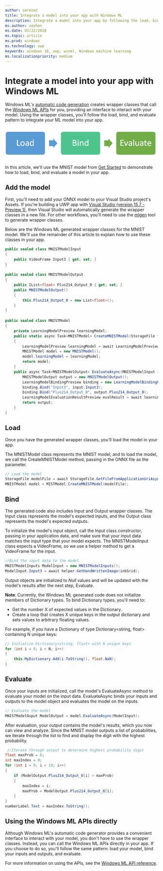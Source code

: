 ```yaml
---
author: serenaz
title: Integrate a model into your app with Windows ML 
description: Integrate a model into your app by following the load, bind, and evaluate pattern.
ms.author: sezhen
ms.date: 03/22/2018
ms.topic: article
ms.prod: windows
ms.technology: uwp
keywords: windows 10, uwp, winml, Windows machine learning
ms.localizationpriority: medium
---
```


# Integrate a model into your app with Windows ML

Windows ML's [automatic code generation](overview.md#automatic-interface-code-generation) creates wrapper classes that call the [Windows ML APIs](/uwp/api/windows.ai.machinelearning.preview) for you, providing an interface to interact with your model. Using the wrapper classes, you'll follow the load, bind, and evaluate pattern to integrate your ML model into your app. 

![load, bind, evaluate](images/load-bind-evaluate.png)

In this article, we'll use the MNIST model from [Get Started](get-started.md) to demonstrate how to load, bind, and evaluate a model in your app.

## Add the model
First, you'll need to add your ONNX model to your Visual Studio project's Assets. If you're building a UWP app with [Visual Studio (version 15.7 - Preview 1)](https://www.visualstudio.com/vs/preview/), then Visual Studio will automatically generate the wrapper classes in a new file. For other workflows, you'll need to use the [mlgen](overview.md#automatic-interface-code-generation) tool to generate wrapper classes.

Below are the Windows ML generated wrapper classes for the MNIST model. We'll use the remainder of this article to explain how to use these classes in your app.
```csharp
public sealed class MNISTModelInput
{
    public VideoFrame Input3 { get; set; }
}

public sealed class MNISTModelOutput
{
    public IList<float> Plus214_Output_0 { get; set; }
    public MNISTModelOutput()
    {
        this.Plus214_Output_0 = new List<float>();
    }
}

public sealed class MNISTModel
{
    private LearningModelPreview learningModel;
    public static async Task<MNISTModel> CreateMNISTModel(StorageFile file)
    {
        LearningModelPreview learningModel = await LearningModelPreview.LoadModelFromStorageFileAsync(file);
        MNISTModel model = new MNISTModel();
        model.learningModel = learningModel;
        return model;
    }
    public async Task<MNISTModelOutput> EvaluateAsync(MNISTModelInput input) {
        MNISTModelOutput output = new MNISTModelOutput();
        LearningModelBindingPreview binding = new LearningModelBindingPreview(learningModel);
        binding.Bind("Input3", input.Input3);
        binding.Bind("Plus214_Output_0", output.Plus214_Output_0);
        LearningModelEvaluationResultPreview evalResult = await learningModel.EvaluateAsync(binding, string.Empty);
        return output;
    }
}
```

## Load
Once you have the generated wrapper classes, you'll load the model in your app. 

The MNISTModel class represents the MNIST model, and to load the model, we call the CreateMNISTModel method, passing in the ONNX file as the parameter.

```csharp
// Load the model
StorageFile modelFile = await StorageFile.GetFileFromApplicationUriAsync(new Uri($"ms-appx:///Assets/MNIST.onnx"));
MNISTModel model = MISTModel.CreateMNISTModel(modelFile);
```

## Bind
The generated code also includes Input and Output wrapper classes. The Input class represents the model's expected inputs, and the Output class represents the model's expected outputs.

To initialize the model's input object, call the Input class constructor, passing in your application data, and make sure that your input data matches the input type that your model expects. The MNISTModelInput class expects a VideoFrame, so we use a helper method to get a VideoFrame for the input.

```csharp
//Bind the input data to the model
MNISTModelInputs ModelInput = new MNISTModelInputs();
ModelInput.Input3 = await helper.GetHandWrittenImage(inkGrid);

```

Output objects are initialized to *Null* values and will be updated with the model's results after the next step, Evaluate. 

**Note**: Currently, the Windows ML generated code does not initialize members of Dictionary types. To bind Dictionary types, you'll need to:
- Get the number X of expected values in the Dictionary.
- Create a loop that creates X unique keys in the output dictionary and sets values to arbitrary floating values.

For example, if you have a Dictionary of type Dictionary<string, float> containing N unique keys:

```csharp
// Initialize Dictionary<string, float> with N unique keys
for (int i = 0; i < N; i++)
{
    this.MyDictionary.Add(i.ToString(), float.NaN);
}
```

## Evaluate
Once your inputs are initialized, call the model's EvaluateAsync method to evaluate your model on the input data. EvaluateAsync binds your inputs and outputs to the model object and evaluates the model on the inputs.

```csharp
// Evaluate the model
MNISTModelOuput ModelOutput = model.EvaluateAsync(ModelInput);
```

After evaluation, your output contains the model's results, which you now can view and analyze. Since the MNIST model outputs a list of probabilities, we iterate through the list to find and display the digit with the highest probability.

```csharp
 //Iterate through output to determine highest probability digit
float maxProb = 0;
int maxIndex = 0;
for (int i = 0; i < 10; i++)
{
    if (ModelOutput.Plus214_Output_0[i] > maxProb)
    {
        maxIndex = i;
        maxProb = ModelOutput.Plus214_Output_0[i];
    }
}
numberLabel.Text = maxIndex.ToString();
```

## Using the Windows ML APIs directly
Although Windows ML's automatic code generator provides a convenient interface to interact with your model, you don't have to use the wrapper classes. Instead, you can call the Windows ML APIs directly in your app.
If you choose to do so, you'll follow the same pattern: load your model, bind your inputs and outputs, and evaluate.
 
For more information on using the APIs, see the [Windows ML API reference](/uwp/api/windows.ai.machinelearning.preview).
